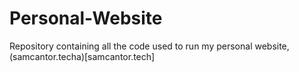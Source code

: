 # Personal-Website
Repository containing all the code used to run my personal website, (samcantor.techa)[samcantor.tech]
